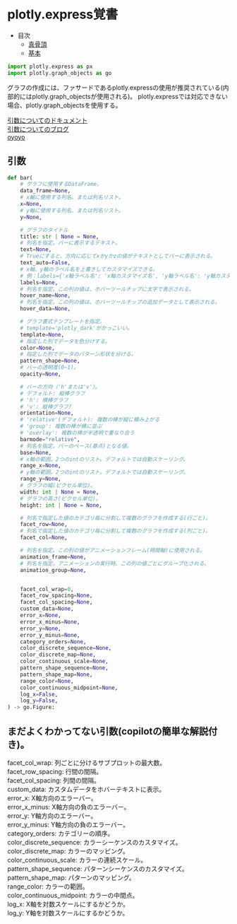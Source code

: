 # plotly.express覚書

* 目次
    * [真骨頂](#真骨頂)
    * [基本](#基本)


```py
import plotly.express as px
import plotly.graph_objects as go
```

グラフの作成には、ファサードであるplotly.expressの使用が推奨されている(内部的にはplotly.graph_objectsが使用される)。
plotly.expressでは対応できない場合、plotly.graph_objectsを使用する。

[引数についてのドキュメント](https://plotly.com/python-api-reference/generated/plotly.express.bar)  
[引数についてのブログ](https://money-or-ikigai.com/menu/python/Article/Article146.aspx)  
[oyoyo](https://oyoyonochichi.coolblog.jp/Python/plotly/express_bar.html)


## 引数

```py
def bar(
    # グラフに使用するDataFrame。
    data_frame=None,
    # x軸に使用する列名、または列名リスト。
    x=None,
    # y軸に使用する列名、または列名リスト。
    y=None,

    # グラフのタイトル
    title: str | None = None,
    # 列名を指定。バーに表示するテキスト。
    text=None,
    # Trueにすると、方向に応じてxかyかzの値がテキストとしてバーに表示される。 
    text_auto=False,
    # x軸、y軸のラベル名を上書きしてカスタマイズできる。
    # 例：labels={'x軸ラベル名': 'x軸カスタマイズ名', 'y軸ラベル名': 'y軸カスタマイズ名'}
    labels=None,
    # 列名を指定。この列の値は、ホバーツールチップに太字で表示される。
    hover_name=None,
    # 列名を指定。この列の値は、ホバーツールチップの追加データとして表示される。
    hover_data=None,

    # グラフ書式テンプレートを指定。
    # template='plotly_dark'がかっこいい。
    template=None,
    # 指定した列でデータを色分けする。
    color=None,
    # 指定した列でデータのパターン形状を分ける。
    pattern_shape=None,
    # バーの透明度(0~1)。
    opacity=None,

    # バーの方向（'h'または'v'）。
    # デフォルト: 縦棒グラフ
    # 'h': 横棒グラフ
    # 'v': 縦棒グラフ?
    orientation=None,
    # 'relative'(デフォルト): 複数の棒が縦に積み上がる
    # 'group': 複数の棒が横に並ぶ
    # 'overlay': 複数の棒が半透明で重なり合う
    barmode="relative",
    # 列名を指定。バーのベース(基点)となる値。
    base=None,
    # x軸の範囲。2つのintのリスト。デフォルトでは自動スケーリング。
    range_x=None,
    # y軸の範囲。2つのintのリスト。デフォルトでは自動スケーリング。
    range_y=None,
    # グラフの幅(ピクセル単位)。
    width: int | None = None,
    # グラフの高さ(ピクセル単位)。
    height: int | None = None,

    # 列名で指定した値のカテゴリ毎に分割して複数のグラフを作成する(行ごと)。
    facet_row=None,
    # 列名で指定した値のカテゴリ毎に分割して複数のグラフを作成する(列ごと)。
    facet_col=None,

    # 列名を指定。この列の値がアニメーションフレーム(時間軸)に使用される。
    animation_frame=None,
    # 列名を指定。アニメーションの実行時、この列の値ごとにグループ化される。
    animation_group=None,


    facet_col_wrap=0,
    facet_row_spacing=None,
    facet_col_spacing=None,
    custom_data=None,
    error_x=None,
    error_x_minus=None,
    error_y=None,
    error_y_minus=None,
    category_orders=None,
    color_discrete_sequence=None,
    color_discrete_map=None,
    color_continuous_scale=None,
    pattern_shape_sequence=None,
    pattern_shape_map=None,
    range_color=None,
    color_continuous_midpoint=None,
    log_x=False,
    log_y=False,
) -> go.Figure:
```

## まだよくわかってない引数(copilotの簡単な解説付き)。

facet_col_wrap: 列ごとに分けるサブプロットの最大数。  
facet_row_spacing: 行間の間隔。  
facet_col_spacing: 列間の間隔。  
custom_data: カスタムデータをホバーテキストに表示。  
error_x: X軸方向のエラーバー。  
error_x_minus: X軸方向の負のエラーバー。  
error_y: Y軸方向のエラーバー。  
error_y_minus: Y軸方向の負のエラーバー。  
category_orders: カテゴリーの順序。  
color_discrete_sequence: カラーシーケンスのカスタマイズ。  
color_discrete_map: カラーのマッピング。  
color_continuous_scale: カラーの連続スケール。  
pattern_shape_sequence: パターンシーケンスのカスタマイズ。  
pattern_shape_map: パターンのマッピング。  
range_color: カラーの範囲。  
color_continuous_midpoint: カラーの中間点。  
log_x: X軸を対数スケールにするかどうか。  
log_y: Y軸を対数スケールにするかどうか。  
